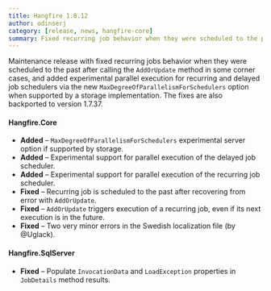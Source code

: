 ```yaml
---
title: Hangfire 1.8.12
author: odinserj
category: [release, news, hangfire-core]
summary: Fixed recurring job behavior when they were scheduled to the past in corner cases and added experimental parallel execution for recurring and delayed job schedulers.
---
```


Maintenance release with fixed recurring jobs behavior when they were scheduled to the past after calling the `AddOrUpdate` method in some corner cases, and added experimental parallel execution for recurring and delayed job schedulers via the new `MaxDegreeOfParallelismForSchedulers` option when supported by a storage implementation. The fixes are also backported to version 1.7.37.

#### Hangfire.Core

* **Added** – `MaxDegreeOfParallelismForSchedulers` experimental server option if supported by storage.
* **Added** – Experimental support for parallel execution of the delayed job scheduler.
* **Added** – Experimental support for parallel execution of the recurring job scheduler.
* **Fixed** – Recurring job is scheduled to the past after recovering from error with `AddOrUpdate`.
* **Fixed** – `AddOrUpdate` triggers execution of a recurring job, even if its next execution is in the future.
* **Fixed** – Two very minor errors in the Swedish localization file (by @Uglack).

#### Hangfire.SqlServer

* **Fixed** – Populate `InvocationData` and `LoadException` properties in `JobDetails` method results.
